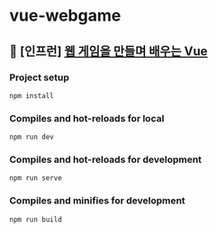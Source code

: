 # vue-webgame
## 🌱 [인프런] [웹 게임을 만들며 배우는 Vue](https://inf.run/7P1a)

### Project setup
```
npm install
```

### Compiles and hot-reloads for local
```
npm run dev
```

### Compiles and hot-reloads for development
```
npm run serve
```

### Compiles and minifies for development
```
npm run build
```
